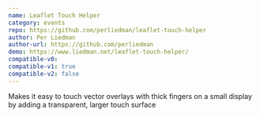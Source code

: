 ```yaml
---
name: Leaflet Touch Helper
category: events
repo: https://github.com/perliedman/leaflet-touch-helper
author: Per Liedman
author-url: https://github.com/perliedman
demo: https://www.liedman.net/leaflet-touch-helper/
compatible-v0:
compatible-v1: true
compatible-v2: false
---
```


Makes it easy to touch vector overlays with thick fingers on a small display by adding a transparent, larger touch surface
